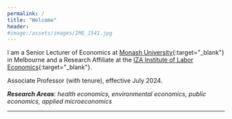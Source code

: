 ```yaml
---
permalink: /
title: "Welcome"
header:
#image:/assets/images/IMG_1541.jpg
---
```


I am a Senior Lecturer of Economics at [Monash University](https://research.monash.edu/en/persons/corey-white){:target="_blank"} in Melbourne and a Research Affiliate at the [IZA Institute of Labor Economics](https://www.iza.org/){:target="_blank"}.  

Associate Professor (with tenure), effective July 2024.

***Research Areas***: *health economics, environmental economics, public economics, applied microeconomics*

---
<!-- 
### News
- News 1
- News 2
- ...
 -->

